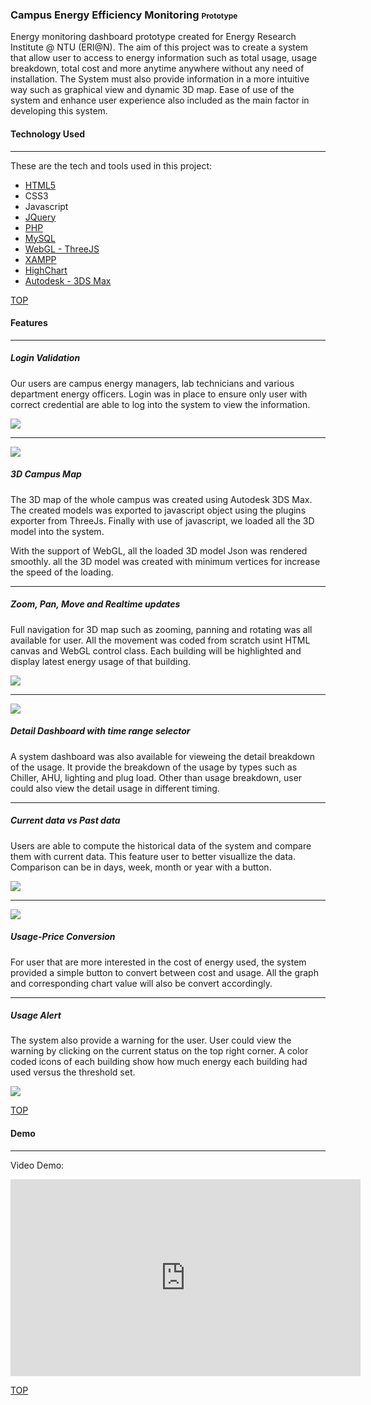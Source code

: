 ### Campus Energy Efficiency Monitoring <small style="font-size: 12px">Prototype</small>
<div id="top"></div>

Energy monitoring dashboard prototype created for Energy Research Institute @ NTU (ERI@N). The aim of this project was to create a system that allow user to access to energy information such as total usage, usage breakdown, total cost and more anytime anywhere without any need of installation. The System must also provide information in a more intuitive way such as graphical view and dynamic 3D map. Ease of use of the system and enhance user experience also included as the main factor in developing this system.


#### Technology Used
---
These are the tech and tools used in this project:

- [HTML5](http://w3c.github.io/html/)
- CSS3
- Javascript
- [JQuery](https://jquery.com/)
- [PHP](http://php.net/)
- [MySQL](http://www.mysql.com/)
- [WebGL - ThreeJS](http://threejs.org/)
- [XAMPP](https://www.apachefriends.org/index.html)
- [HighChart](http://www.highcharts.com/)
- [Autodesk - 3DS Max](http://www.autodesk.com/products/autodesk-3ds-max/overview)

[TOP](#top)


#### Features
---

<div class="row">
  <div class="col l6 m6 s12">
    <h5>Login Validation</h5>
    <p>
     Our users are campus energy managers, lab technicians and various department energy officers. Login was in place to ensure only user with correct credential are able to log into the system to view the information.
    </p>
  </div>

  <div class="col l6 m6 s12">
    <img class="responsive-img" src="/images/main/projects/freelance-project-ceed-001.jpeg">
  </div>
</div>

---

<div class="row">
  <div class="col l6 m6 s12">
    <img class="responsive-img" src="/images/main/projects/freelance-project-ceed-002.jpeg">
  </div>

  <div class="col l6 m6 s12">
    <h5>3D Campus Map</h5>
    <p>
      The 3D map of the whole campus was created using Autodesk 3DS Max. The created models was exported to javascript object using the plugins exporter from ThreeJs. Finally with use of javascript, we loaded all the 3D model into the system.
    </p>
    <p>
      With the support of WebGL, all the loaded 3D model Json was rendered smoothly. all the 3D model was created with minimum vertices for increase the speed of the loading.
    </p>
  </div>
</div>

---

<div class="row">
  <div class="col l6 m6 s12">
    <h5>Zoom, Pan, Move and Realtime updates</h5>
    <p>
      Full navigation for 3D map such as zooming, panning and rotating was all available for user. All the movement was coded from scratch usint HTML canvas and WebGL control class. Each building will be highlighted and display latest energy usage of that building.
    </p>
  </div>

  <div class="col l6 m6 s12">
    <img class="responsive-img" src="/images/main/projects/freelance-project-ceed-003.jpeg">
  </div>
</div>

---

<div class="row">
  <div class="col l6 m6 s12">
    <img class="responsive-img" src="/images/main/projects/freelance-project-ceed-004.jpeg">
  </div>

  <div class="col l6 m6 s12">
    <h5>Detail Dashboard with time range selector</h5>
    <p>
      A system dashboard was also available for vieweing the detail breakdown of the usage. It provide the breakdown of the usage by types such as Chiller, AHU, lighting and plug load. Other than usage breakdown, user could also view the detail usage in different timing.
    </p>
  </div>
</div>

---

<div class="row">
  <div class="col l6 m6 s12">
    <h5>Current data vs Past data</h5>
    <p>
      Users are able to compute the historical data of the system and compare them with current data. This feature user to better visuallize the data. Comparison can be in days, week, month or year with a button.
    </p>
  </div>

  <div class="col l6 m6 s12">
    <img class="responsive-img" src="/images/main/projects/freelance-project-ceed-005.jpeg">
  </div>
</div>

---

<div class="row">
  <div class="col l6 m6 s12">
    <img class="responsive-img" src="/images/main/projects/freelance-project-ceed-006.jpeg">
  </div>

  <div class="col l6 m6 s12">
    <h5>Usage-Price Conversion</h5>
    <p>
      For user that are more interested in the cost of energy used, the system provided a simple button to convert between cost and usage. All the graph and corresponding chart value will also be convert accordingly.
    </p>
  </div>
</div>

---

<div class="row">
  <div class="col l6 m6 s12">
    <h5>Usage Alert</h5>
    <p>
      The system also provide a warning for the user. User could view the warning by clicking on the current status on the top right corner. A color coded icons of each building show how much energy each building had used versus the threshold set.
    </p>
  </div>

  <div class="col l6 m6 s12">
    <img class="responsive-img" src="/images/main/projects/freelance-project-ceed-007.jpeg">
  </div>
</div>



[TOP](#top)


#### Demo
---

Video Demo:
<div class="videoWrapper">
  <iframe width="560" height="315" src="https://www.youtube.com/embed/LhpkPiG87S4" frameborder="0" allowfullscreen></iframe>
</div>

[TOP](#top)
